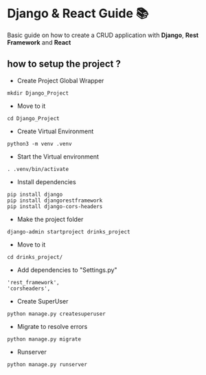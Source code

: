 <span style="font-size: 2em; font-weight: bold;"> Django & React Guide 📚 </span> 

Basic guide on how to create a CRUD application with **Django**, **Rest Framework** and **React**

## how to setup the project ?

- Create Project Global Wrapper
```Shell
mkdir Django_Project
```
- Move to it
```Shell
cd Django_Project
```
- Create Virtual Environment
```Shell
python3 -m venv .venv
```
- Start the Virtual environment
```Shell
. .venv/bin/activate
```
- Install dependencies
```Shell
pip install django
pip install djangorestframework
pip install django-cors-headers
```
- Make the project folder
```Shell
django-admin startproject drinks_project
```
- Move to it
```Shell
cd drinks_project/
```
- Add dependencies to "Settings.py"
```Shell
'rest_framework',
'corsheaders',
```
- Create SuperUser
```Shell
python manage.py createsuperuser
```
- Migrate to resolve errors
```Shell
python manage.py migrate
```
- Runserver
```Shell
python manage.py runserver
```
